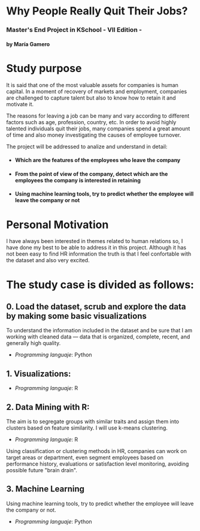 # Why People Really Quit Their Jobs? 

### Master's End Project in KSchool - VII Edition - 
#### by María Gamero

# Study purpose

It is said that one of the most valuable assets for companies is human capital.  In a moment of recovery of markets and employment, companies are challenged to capture talent but also to know how to retain it and motivate it. 

The reasons for leaving a job can be many and vary according to different factors such as age, profession, country, etc. In order to avoid highly talented individuals quit their jobs, many companies spend a great amount of time and also money investigating the causes of employee turnover. 

The project will be addressed to analize and understand in detail: 

 - #### **Which are the features of the employees who leave the company**
 - #### **From the point of view of the company, detect which are the employees the company is interested in retaining**
 - #### **Using machine learning tools, try to predict whether the employee will leave the company or not**

# Personal Motivation
I have always been interested in themes related to human relations so, I have done my best to be able to address it in this project. Although it has not been easy to find HR information the truth is that I feel confortable with the dataset and also very excited. 

# The study case is divided as follows:

## 0. Load the dataset, scrub and explore the data by making some basic visualizations 
To understand the information included in the dataset and be sure that I am working with cleaned data — data that is organized, complete, recent, and generally high quality.

- _Programming languaje_: Python

## 1. Visualizations: 

- _Programming languaje_: R

## 2. Data Mining with R: 
The aim is to segregate groups with similar traits and assign them into clusters based on feature similarity. I will use k-means clustering.

- _Programming languaje_: R

Using classification or clustering methods in HR, companies can work on target areas or department, even segment employees based on performance history, evaluations or satisfaction level monitoring, avoiding possible future "brain drain".

## 3. Machine Learning
Using machine learning tools, try to predict whether the employee will leave the company or not. 

- _Programming languaje_: Python

